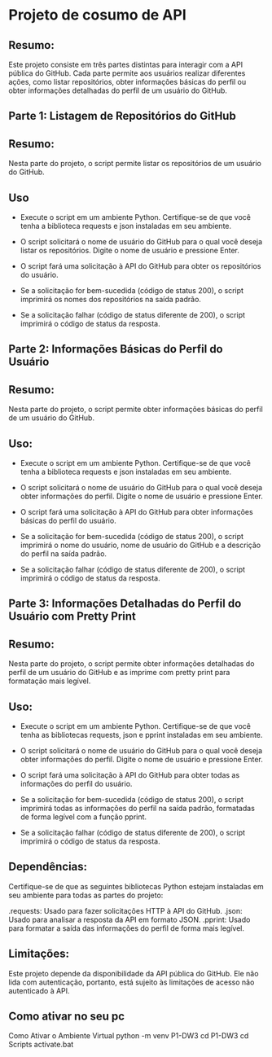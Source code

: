 # Projeto de cosumo de API
## Resumo:
Este projeto consiste em três partes distintas para interagir com a API pública do GitHub. Cada parte permite aos usuários realizar diferentes ações, como listar repositórios, obter informações básicas do perfil ou obter informações detalhadas do perfil de um usuário do GitHub.

## Parte 1: Listagem de Repositórios do GitHub

## Resumo:
Nesta parte do projeto, o script permite listar os repositórios de um usuário do GitHub.

## Uso
- Execute o script em um ambiente Python. Certifique-se de que você tenha a biblioteca requests e json instaladas em seu ambiente.

- O script solicitará o nome de usuário do GitHub para o qual você deseja listar os repositórios. Digite o nome de usuário e pressione Enter.

- O script fará uma solicitação à API do GitHub para obter os repositórios do usuário.

- Se a solicitação for bem-sucedida (código de status 200), o script imprimirá os nomes dos repositórios na saída padrão.

- Se a solicitação falhar (código de status diferente de 200), o script imprimirá o código de status da resposta.

   
## Parte 2: Informações Básicas do Perfil do Usuário

## Resumo:
Nesta parte do projeto, o script permite obter informações básicas do perfil de um usuário do GitHub.

## Uso:
- Execute o script em um ambiente Python. Certifique-se de que você tenha a biblioteca requests e json instaladas em seu ambiente.

- O script solicitará o nome de usuário do GitHub para o qual você deseja obter informações do perfil. Digite o nome de usuário e pressione Enter.

- O script fará uma solicitação à API do GitHub para obter informações básicas do perfil do usuário.

- Se a solicitação for bem-sucedida (código de status 200), o script imprimirá o nome do usuário, nome de usuário do GitHub e a descrição do perfil na saída padrão.

- Se a solicitação falhar (código de status diferente de 200), o script imprimirá o código de status da resposta.

## Parte 3: Informações Detalhadas do Perfil do Usuário com Pretty Print

## Resumo:
Nesta parte do projeto, o script permite obter informações detalhadas do perfil de um usuário do GitHub e as imprime com pretty print para formatação mais legível.

## Uso:
- Execute o script em um ambiente Python. Certifique-se de que você tenha as bibliotecas requests, json e pprint instaladas em seu ambiente.

- O script solicitará o nome de usuário do GitHub para o qual você deseja obter informações do perfil. Digite o nome de usuário e pressione Enter.

- O script fará uma solicitação à API do GitHub para obter todas as informações do perfil do usuário.

- Se a solicitação for bem-sucedida (código de status 200), o script imprimirá todas as informações do perfil na saída padrão, formatadas de forma legível com a função pprint.

- Se a solicitação falhar (código de status diferente de 200), o script imprimirá o código de status da resposta.

## Dependências:
Certifique-se de que as seguintes bibliotecas Python estejam instaladas em seu ambiente para todas as partes do projeto:

.requests: Usado para fazer solicitações HTTP à API do GitHub.
.json: Usado para analisar a resposta da API em formato JSON.
.pprint: Usado para formatar a saída das informações do perfil de forma mais legível.

## Limitações:
Este projeto depende da disponibilidade da API pública do GitHub.
Ele não lida com autenticação, portanto, está sujeito às limitações de acesso não autenticado à API.

## Como ativar no seu pc
Como Ativar o Ambiente Virtual
python -m venv P1-DW3
cd P1-DW3
cd Scripts
activate.bat

